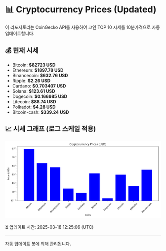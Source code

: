 
# 📊 Cryptocurrency Prices (Updated)

이 리포지토리는 CoinGecko API를 사용하여 코인 TOP 10 시세를 10분가격으로 자동 업데이트합니다.

## 💰 현재 시세
- Bitcoin: **$82723 USD**
- Ethereum: **$1897.78 USD**
- Binancecoin: **$632.76 USD**
- Ripple: **$2.26 USD**
- Cardano: **$0.703407 USD**
- Solana: **$123.61 USD**
- Dogecoin: **$0.166985 USD**
- Litecoin: **$88.74 USD**
- Polkadot: **$4.28 USD**
- Bitcoin-cash: **$339.24 USD**

## 📈 시세 그래프 (로그 스케일 적용)
![Crypto Prices](crypto_prices.png)

⏳ 업데이트 시간: 2025-03-18 12:25:06 (UTC)

---
자동 업데이트 봇에 의해 관리됩니다.
